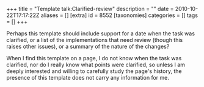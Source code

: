 +++
title = "Template talk:Clarified-review"
description = ""
date = 2010-10-22T17:17:22Z
aliases = []
[extra]
id = 8552
[taxonomies]
categories = []
tags = []
+++

Perhaps this template should include support for a date when the task was clarified, or a list of the implementations that need review (though this raises other issues), or a summary of the nature of the changes?

When I find this template on a page, I do not know when the task was clarified, nor do I really know what points were clarified, so unless I am deeply interested and willing to carefully study the page's history, the presence of this template does not carry any information for me.

